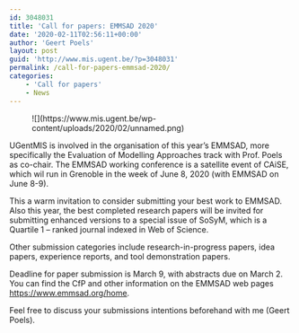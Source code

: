 ```yaml
---
id: 3048031
title: 'Call for papers: EMMSAD 2020'
date: '2020-02-11T02:56:11+00:00'
author: 'Geert Poels'
layout: post
guid: 'http://www.mis.ugent.be/?p=3048031'
permalink: /call-for-papers-emmsad-2020/
categories:
    - 'Call for papers'
    - News
---
```


<div class="wp-block-image"><figure class="aligncenter size-large">![](https://www.mis.ugent.be/wp-content/uploads/2020/02/unnamed.png)</figure></div>UGentMIS is involved in the organisation of this year’s EMMSAD, more specifically the Evaluation of Modelling Approaches track with Prof. Poels as co-chair. The EMMSAD working conference is a satellite event of CAiSE, which wil run in Grenoble in the week of June 8, 2020 (with EMMSAD on June 8-9).

This a warm invitation to consider submitting your best work to EMMSAD. Also this year, the best completed research papers will be invited for submitting enhanced versions to a special issue of SoSyM, which is a Quartile 1 – ranked journal indexed in Web of Science.

Other submission categories include research-in-progress papers, idea papers, experience reports, and tool demonstration papers.

Deadline for paper submission is March 9, with abstracts due on March 2. You can find the CfP and other information on the EMMSAD web pages <https://www.emmsad.org/home>.

Feel free to discuss your submissions intentions beforehand with me (Geert Poels).